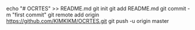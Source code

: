 echo "# OCRTES" >> README.md
git init
git add README.md
git commit -m "first commit"
git remote add origin https://github.com/KIMKIKM/OCRTES.git
git push -u origin master

